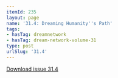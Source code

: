 ```yaml
---
itemId: 235
layout: page
name: '31.4: Dreaming Humanity''s Path'
tags:
- hasTag: dreamnetwork
- hasTag: dream-network-volume-31
type: post
urlSlug: '31.4'
---
```

<a href="files/pdfs/Volume_31/31.4_dreaming_humanitys_path.pdf" download="">Download issue 31.4</a>